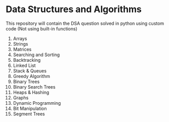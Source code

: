 # Data Structures and Algorithms
This repository will contain the DSA question solved in python using custom code (Not using built-in functions)

1. Arrays
2. Strings
3. Matrices
4. Searching and Sorting
5. Backtracking
6. Linked List
7. Stack & Queues
8. Greedy Algorithm
9. Binary Trees
10. Binary Search Trees
11. Heaps & Hashing
12. Graphs
13. Dynamic Programming
14. Bit Manipulation
15. Segment Trees